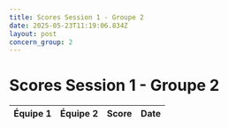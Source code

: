 ```yaml
---
title: Scores Session 1 - Groupe 2
date: 2025-05-23T11:19:06.834Z
layout: post
concern_group: 2
---
```


# Scores Session 1 - Groupe 2

| Équipe 1 | Équipe 2 | Score | Date |
|----------|----------|-------|------|

